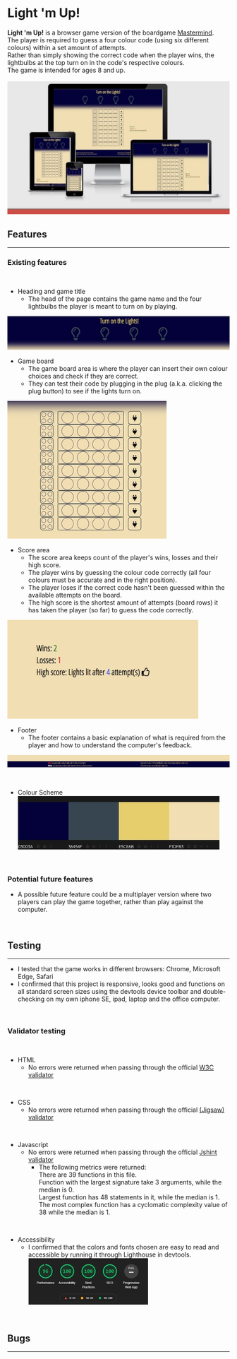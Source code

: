 # Light 'm Up!
**Light 'm Up!** is a browser game version of the boardgame [Mastermind](https://en.wikipedia.org/wiki/Mastermind_(board_game)).  
The player is required to guess a four colour code (using six different colours) within a set amount of attempts.  
Rather than simply showing the correct code when the player wins, the lightbulbs at the top turn on in the code's respective colours.  
The game is intended for ages 8 and up.  
<br>
![website on different devices](assets/images/responsive.jpg)

## Features
<hr>

### Existing features

<br>

* Heading and game title
    * The head of the page contains the game name and the four lightbulbs the player is meant to turn on by playing.  
      
![Image of the head of the page](assets/images/head.jpg)

* Game board
    * The game board area is where the player can insert their own colour choices and check if they are correct.
    * They can test their code by plugging in the plug (a.k.a. clicking the plug button) to see if the lights turn on.
  
![Image of the game board](assets/images/board.jpg)
  
* Score area
    * The score area keeps count of the player's wins, losses and their high score.
    * The player wins by guessing the colour code correctly (all four colours must be accurate and in the right position).
    * The player loses if the correct code hasn't been guessed within the available attempts on the board.
    * The high score is the shortest amount of attempts (board rows) it has taken the player (so far) to guess the code correctly.

![Image of the score area](assets/images/score.jpg)  
  
* Footer
    * The footer contains a basic explanation of what is required from the player and how to understand the computer's feedback.

![Image of the footer area](assets/images/footer.jpg)  
  
<br>

* Colour Scheme  
![Image of the used colour scheme](assets/images/colors.jpg)
<br>  

### Potential future features  

* A possible future feature could be a multiplayer version where two players can play the game together, rather than play against the computer.  
<br>

## Testing
<hr>  

* I tested that the game works in different browsers: Chrome, Microsoft Edge, Safari  
* I confirmed that this project is responsive, looks good and functions on all standard screen sizes using the devtools device toolbar and double-checking on my own iphone SE, ipad, laptop and the office computer.  
<br>  

### Validator testing  
<br>  

* HTML  
    * No errors were returned when passing through the official [W3C validator](https://validator.w3.org/)  
<br>  

* CSS
    * No errors were returned when passing through the official [(Jigsaw) validator](https://jigsaw.w3.org/css-validator/)  
<br>

* Javascript
    * No errors were returned when passing through the official [Jshint validator](https://jshint.com/)  
        * The following metrics were returned:  
        There are 39 functions in this file.  
        Function with the largest signature take 3 arguments, while the median is 0.  
        Largest function has 48 statements in it, while the median is 1.  
        The most complex function has a cyclomatic complexity value of 38 while the median is 1.  
<br>  

* Accessibility
    * I confirmed that the colors and fonts chosen are easy to read and accessible by running it through Lighthouse in devtools.  
    ![Image of Lighthouse result](assets/images/lighthouse.jpg)  
<br>  

## Bugs
<hr>




